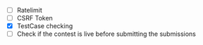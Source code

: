 - [ ] Ratelimit
- [ ] CSRF Token
- [x] TestCase checking
- [ ] Check if the contest is live before submitting the submissions
